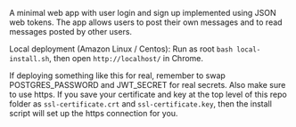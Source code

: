A minimal web app with user login and sign up implemented using JSON web tokens.
The app allows users to post their own messages and to read messages posted by other users.

Local deployment (Amazon Linux / Centos):
Run as root `bash local-install.sh`, then open `http://localhost/` in Chrome.

If deploying something like this for real,
remember to swap POSTGRES_PASSWORD and JWT_SECRET for real secrets.
Also make sure to use https. If you save your certificate and key at the
top level of this repo folder as `ssl-certificate.crt` and `ssl-certificate.key`,
then the install script will set up the https connection for you.

